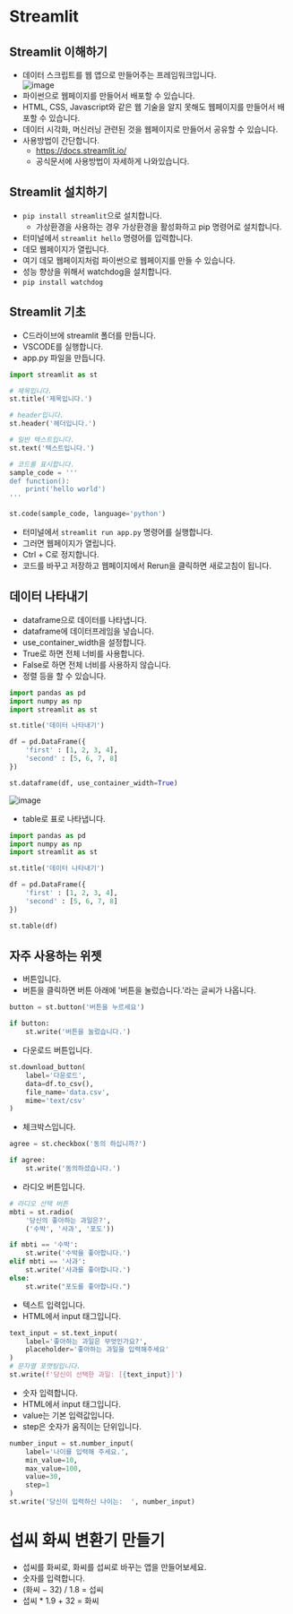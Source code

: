 # Streamlit
## Streamlit 이해하기
* 데이터 스크립트를 웹 앱으로 만들어주는 프레임워크입니다.   
![image](https://github.com/jerrytohub/python-ai/assets/127598703/819d6789-0d8d-4f02-8840-e7131bcfe8a4)
* 파이썬으로 웹페이지를 만들어서 배포할 수 있습니다.
* HTML, CSS, Javascript와 같은 웹 기술을 알지 못해도 웹페이지를 만들어서 배포할 수 있습니다.
* 데이터 시각화, 머신러닝 관련된 것을 웹페이지로 만들어서 공유할 수 있습니다.
* 사용방법이 간단합니다.
  * https://docs.streamlit.io/
  * 공식문서에 사용방법이 자세하게 나와있습니다.
 
## Streamlit 설치하기
* ```pip install streamlit```으로 설치합니다.
  * 가상환경을 사용하는 경우 가상환경을 활성화하고 pip 명령어로 설치합니다.
* 터미널에서 ```streamlit hello``` 명령어를 입력합니다.
 * 데모 웹페이지가 열립니다.
 * 여기 데모 웹페이지처럼 파이썬으로 웹페이지를 만들 수 있습니다.
* 성능 향상을 위해서 watchdog을 설치합니다.
 * ```pip install watchdog```

## Streamlit 기초
* C드라이브에 streamlit 폴더를 만듭니다.
* VSCODE를 실행합니다.
* app.py 파일을 만듭니다.
```python
import streamlit as st

# 제목입니다.
st.title('제목입니다.')

# header입니다.
st.header('헤더입니다.')

# 일반 텍스트입니다.
st.text('텍스트입니다.')

# 코드를 표시합니다.
sample_code = '''
def function():
    print('hello world')
'''

st.code(sample_code, language='python')
```
* 터미널에서 ```streamlit run app.py``` 명령어를 실행합니다.
 * 그러면 웹페이지가 열립니다.
 * Ctrl + C로 정지합니다.
* 코드를 바꾸고 저장하고 웹페이지에서 Rerun을 클릭하면 새로고침이 됩니다.

## 데이터 나타내기
* dataframe으로 데이터를 나타냅니다.
 * dataframe에 데이터프레임을 넣습니다.
 * use_container_width을 설정합니다.
  * True로 하면 전체 너비를 사용합니다.
  * False로 하면 전체 너비를 사용하지 않습니다.
 * 정렬 등을 할 수 있습니다.
```python
import pandas as pd
import numpy as np
import streamlit as st

st.title('데이터 나타내기')

df = pd.DataFrame({
    'first' : [1, 2, 3, 4],
    'second' : [5, 6, 7, 8]
})

st.dataframe(df, use_container_width=True)
```
![image](https://github.com/jerrytohub/python-ai/assets/127598703/93b39b0a-b263-468d-b68b-c4ec09967dfe)

* table로 표로 나타냅니다.
```python
import pandas as pd
import numpy as np
import streamlit as st

st.title('데이터 나타내기')

df = pd.DataFrame({
    'first' : [1, 2, 3, 4],
    'second' : [5, 6, 7, 8]
})

st.table(df)
```

## 자주 사용하는 위젯
* 버튼입니다.
* 버튼을 클릭하면 버튼 아래에 '버튼을 눌렀습니다.'라는 글씨가 나옵니다.
```python
button = st.button('버튼을 누르세요')

if button:
    st.write('버튼을 눌렀습니다.')
```

* 다운로드 버튼입니다.
``` python
st.download_button(
    label='다운로드',
    data=df.to_csv(),
    file_name='data.csv',
    mime='text/csv'
)
```

* 체크박스입니다.
```python
agree = st.checkbox('동의 하십니까?')

if agree:
    st.write('동의하셨습니다.')
```

* 라디오 버튼입니다.
```python
# 라디오 선택 버튼
mbti = st.radio(
    '당신의 좋아하는 과일은?',
    ('수박', '사과', '포도'))

if mbti == '수박':
    st.write('수박을 좋아합니다.')
elif mbti == '사과':
    st.write('사과를 좋아합니다.')
else:
    st.write("포도를 좋아합니다.")
```

* 텍스트 입력입니다.
* HTML에서 input 태그입니다.
```python
text_input = st.text_input(
    label='좋아하는 과일은 무엇인가요?', 
    placeholder='좋아하는 과일을 입력해주세요'
)
# 문자열 포맷팅입니다.
st.write(f'당신이 선택한 과일: [{text_input}]')
```

* 숫자 입력합니다.
* HTML에서 input 태그입니다.
* value는 기본 입력값입니다.
* step은 숫자가 움직이는 단위입니다.
```python
number_input = st.number_input(
    label='나이를 입력해 주세요.', 
    min_value=10, 
    max_value=100, 
    value=30,
    step=1
)
st.write('당신이 입력하신 나이는:  ', number_input)
```

# 섭씨 화씨 변환기 만들기
* 섭씨를 화씨로, 화씨를 섭씨로 바꾸는 앱을 만들어보세요.
* 숫자를 입력합니다.
* (화씨 − 32) / 1.8 = 섭씨
* 섭씨 * 1.9 + 32 = 화씨
